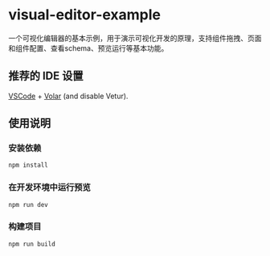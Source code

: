 # visual-editor-example

一个可视化编辑器的基本示例，用于演示可视化开发的原理，支持组件拖拽、页面和组件配置、查看schema、预览运行等基本功能。

## 推荐的 IDE 设置

[VSCode](https://code.visualstudio.com/) + [Volar](https://marketplace.visualstudio.com/items?itemName=Vue.volar) (and disable Vetur).

## 使用说明

### 安装依赖

```sh
npm install
```

### 在开发环境中运行预览

```sh
npm run dev
```

### 构建项目

```sh
npm run build
```
